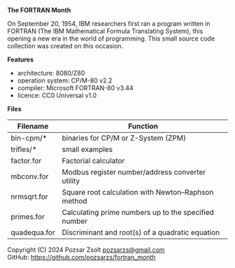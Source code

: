 **The FORTRAN Month**  

On September 20, 1954, IBM researchers first ran a program written in FORTRAN (The IBM Mathematical Formula Translating System), this opening a new era in the world of programming.
This small source code collection was created on this occasion.

**Features**  

 - architecture:       8080/Z80
 - operation system:   CP/M-80 v2.2
 - compiler:           Microsoft FORTRAN-80 v3.44
 - licence:            CC0 Universal v1.0

**Files**  

|  Filename  |Function                                            |
|------------|----------------------------------------------------|
|bin-cpm/*   |binaries for CP/M or Z-System (ZPM)                 |
|trifles/*   |small examples                                      |
|factor.for  |Factorial calculator                                |
|mbconv.for  |Modbus register number/address converter utility    |
|nrmsqrt.for |Square root calculation with Newton–Raphson method  |
|primes.for  |Calculating prime numbers up to the specified number|
|quadequa.for|Discriminant and root(s) of a quadratic equation    |

Copyright (C) 2024 Pozsar Zsolt <pozsarzs@gmail.com>  
GitHub: <https://github.com/pozsarzs/fortran_month>  

